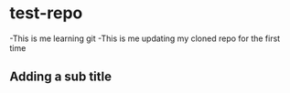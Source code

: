 # test-repo

-This is me learning git
-This is me updating my cloned repo for the first time

## Adding a sub title